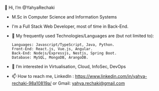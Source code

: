 👋 Hi, I’m @YahyaRechaki
- M.Sc in Computer Science and Information Systems
- I'm a Full Stack Web Developer, most of time in Back-End.
- 🌱 My frequently used Technologies/Languages are (but not limited to):

      Languages: Javascript/TypeScript, Java, Python.
      Front-End: React.js, Vue.js, Angular.
      Back-End: Nodejs/Expressjs, Nestjs, Spring Boot.
      Database: MySQL, MongoDB, ArangoDB.
      
- 👀 I’m interested in Virtualisation, Cloud, InfoSec, DevOps
- 📫 How to reach me, LinkedIn : https://www.linkedin.com/in/yahya-rechaki-98a10819a/ or Gmail: yahya.rechaki@gmail.com

<!---
YahyaRechaki/YahyaRechaki is a ✨ special ✨ repository because its `README.md` (this file) appears on your GitHub profile.
You can click the Preview link to take a look at your changes.
--->

